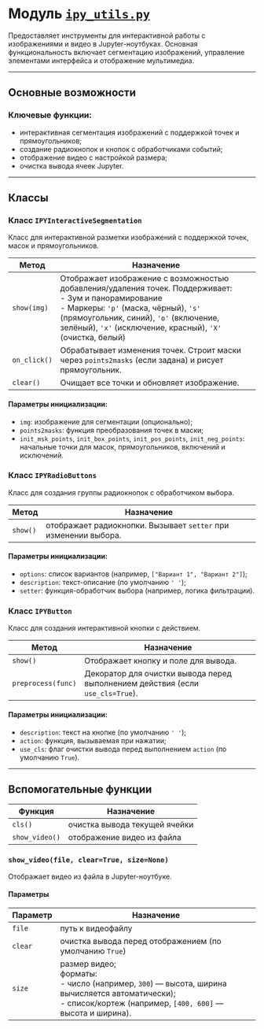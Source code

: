 # Модуль [`ipy_utils.py`](https://github.com/NikitaShubin/dl_utils/blob/main/ipy_utils.py "Перейти к модулю")

Предоставляет инструменты для интерактивной работы с изображениями и видео в Jupyter-ноутбуках.
Основная функциональность включает сегментацию изображений, управление элементами интерфейса и отображение мультимедиа.

---

## Основные возможности

### Ключевые функции:
- интерактивная сегментация изображений с поддержкой точек и прямоугольников;
- создание радиокнопок и кнопок с обработчиками событий;
- отображение видео с настройкой размера;
- очистка вывода ячеек Jupyter.

---

## Классы

### Класс `IPYInteractiveSegmentation`

Класс для интерактивной разметки изображений с поддержкой точек, масок и прямоугольников.

| Метод         | Назначение                                                                 |
|---------------|----------------------------------------------------------------------------|
| `show(img)`   | Отображает изображение с возможностью добавления/удаления точек. Поддерживает:<br>- Зум и панорамирование<br>- Маркеры: `'p'` (маска, чёрный), `'s'` (прямоугольник, синий), `'o'` (включение, зелёный), `'x'` (исключение, красный), `'X'` (очистка, белый) |
| `on_click()`  | Обрабатывает изменения точек. Строит маски через `points2masks` (если задана) и рисует прямоугольник. |
| `clear()`     | Очищает все точки и обновляет изображение.                                |

#### Параметры инициализации:
- `img`: изображение для сегментации (опционально);
- `points2masks`: функция преобразования точек в маски;
- `init_msk_points`, `init_box_points`, `init_pos_points`, `init_neg_points`: начальные точки для масок, прямоугольников, включений и исключений.

### Класс `IPYRadioButtons`

Класс для создания группы радиокнопок с обработчиком выбора.

| Метод       | Назначение                                                      |
|-------------|-----------------------------------------------------------------|
| `show()`    | отображает радиокнопки. Вызывает `setter` при изменении выбора. |

#### Параметры инициализации:
- `options`: список вариантов (например, `["Вариант 1", "Вариант 2"]`);
- `description`: текст-описание (по умолчанию `' '`);
- `setter`: функция-обработчик выбора (например, логика фильтрации).

### Класс `IPYButton`

Класс для создания интерактивной кнопки с действием.

| Метод           | Назначение                                                                 |
|-----------------|----------------------------------------------------------------------------|
| `show()`        | Отображает кнопку и поле для вывода.                                       |
| `preprocess(func)` | Декоратор для очистки вывода перед выполнением действия (если `use_cls=True`). |

#### Параметры инициализации:
- `description`: текст на кнопке (по умолчанию `' '`);
- `action`: функция, вызываемая при нажатии;
- `use_cls`: флаг очистки вывода перед выполнением `action` (по умолчанию `True`).

---

## Вспомогательные функции
| Функция                | Назначение                              |
|------------------------|-----------------------------------------|
| `cls()`                | очистка вывода текущей ячейки           |
| `show_video()`         | отображение видео из файла              |

### `show_video(file, clear=True, size=None)`
Отображает видео из файла в Jupyter-ноутбуке.

#### Параметры
| Параметр | Назначение                                                                                                                                                                  |
|----------|-----------------------------------------------------------------------------------------------------------------------------------------------------------------------------|
| `file`   | путь к видеофайлу                                                                                                                                                           |
| `clear`  | очистка вывода перед отображением (по умолчанию `True`)                                                                                                                     |
| `size`   | размер видео; <br/> форматы: <br/> - число (например, `300`) — высота, ширина вычисляется автоматически); <br/> - список/кортеж (например, `[400, 600]` — высота и ширина). |